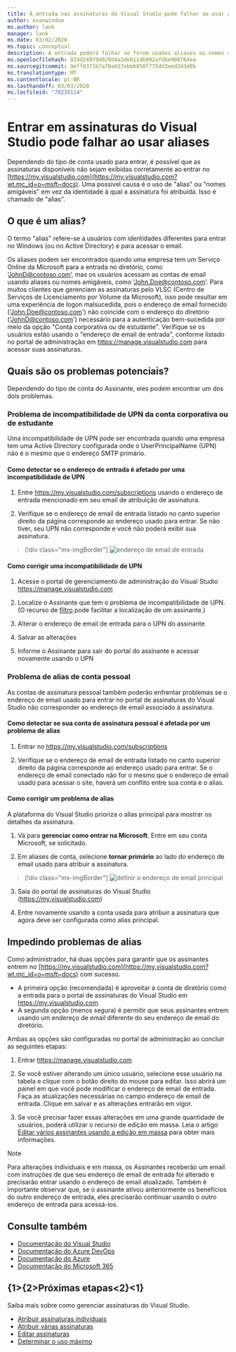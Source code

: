 ```yaml
---
title: A entrada nas assinaturas do Visual Studio pode falhar ao usar aliases | Microsoft Docs
author: evanwindom
ms.author: lank
manager: lank
ms.date: 03/02/2020
ms.topic: conceptual
description: A entrada poderá falhar se forem usados aliases ou nomes amigáveis
ms.openlocfilehash: 824d24979d029d4a2de611db092afdbe908f64ea
ms.sourcegitcommit: 9eff8371b7a79a637ebb6850f775dd3eed343d8b
ms.translationtype: MT
ms.contentlocale: pt-BR
ms.lasthandoff: 03/03/2020
ms.locfileid: "78235114"
---
```

# <a name="signing-into-visual-studio-subscriptions-may-fail-when-using-aliases"></a>Entrar em assinaturas do Visual Studio pode falhar ao usar aliases
Dependendo do tipo de conta usado para entrar, é possível que as assinaturas disponíveis não sejam exibidas corretamente ao entrar no [https://my.visualstudio.com](https://my.visualstudio.com?wt.mc_id=o~msft~docs). Uma possível causa é o uso de "alias" ou "nomes amigáveis" em vez da identidade à qual a assinatura foi atribuída. Isso é chamado de "alias".

## <a name="what-is-aliasing"></a>O que é um alias?
O termo "alias" refere-se a usuários com identidades diferentes para entrar no Windows (ou no Active Directory) e para acessar o email.

Os aliases podem ser encontrados quando uma empresa tem um Serviço Online da Microsoft para a entrada no diretório, como ‘JohnD@contoso.com’, mas os usuários acessam as contas de email usando aliases ou nomes amigáveis, como ‘John.Doe@contoso.com’. Para muitos clientes que gerenciam as assinaturas pelo VLSC (Centro de Serviços de Licenciamento por Volume da Microsoft), isso pode resultar em uma experiência de logon malsucedida, pois o endereço de email fornecido ('John.Doe@contoso.com') não coincide com o endereço do diretório ('JohnD@contoso.com') necessário para a autenticação bem-sucedida por meio da opção "Conta corporativa ou de estudante".  Verifique se os usuários estão usando o "endereço de email de entrada", conforme listado no portal de administração em https://manage.visualstudio.com para acessar suas assinaturas. 

## <a name="what-are-the-potential-issues"></a>Quais são os problemas potenciais?

Dependendo do tipo de conta do Assinante, eles podem encontrar um dos dois problemas. 

### <a name="work-or-school-account-upn-mismatch-issue"></a>Problema de incompatibilidade de UPN da conta corporativa ou de estudante 
Uma incompatibilidade de UPN pode ser encontrada quando uma empresa tem uma Active Directory configurada onde o UserPrincipalName (UPN) não é o mesmo que o endereço SMTP primário. 

#### <a name="how-to-detect-if-your-sign-in-address-is-impacted-by-a-upn-mismatch"></a>Como detectar se o endereço de entrada é afetado por uma incompatibilidade de UPN 

1. Entre https://my.visualstudio.com/subscriptions usando o endereço de entrada mencionado em seu email de atribuição de assinatura.

2. Verifique se o endereço de email de entrada listado no canto superior direito da página corresponde ao endereço usado para entrar.  Se não tiver, seu UPN não corresponde e você não poderá exibir sua assinatura. 

> [!div class="mx-imgBorder"]
> ![endereço de email de entrada](_img//aliasing/sign-in-email.png)

#### <a name="how-to-fix-a-upn-mismatch"></a>Como corrigir uma incompatibilidade de UPN

1. Acesse o portal de gerenciamento de administração do Visual Studio https://manage.visualstudio.com 

2. Localize o Assinante que tem o problema de incompatibilidade de UPN. (O recurso de [filtro](search-license.md) pode facilitar a localização de um assinante.)

3. Alterar o endereço de email de entrada para o UPN do assinante 

0. Salvar as alterações 

0. Informe o Assinante para sair do portal do assinante e acessar novamente usando o UPN 

### <a name="personal-account-aliasing-issue"></a>Problema de alias de conta pessoal

As contas de assinatura pessoal também poderão enfrentar problemas se o endereço de email usado para entrar no portal de assinaturas do Visual Studio não corresponder ao endereço de email associado à assinatura. 

#### <a name="how-to-detect-if-your-personal-subscription-account-is-impacted-by-an-aliasing-issue"></a>Como detectar se sua conta de assinatura pessoal é afetada por um problema de alias

1. Entrar no https://my.visualstudio.com/subscriptions

0. Verifique se o endereço de email de entrada listado no canto superior direito da página corresponde ao endereço usado para entrar.  Se o endereço de email conectado não for o mesmo que o endereço de email usado para acessar o site, haverá um conflito entre sua conta e o alias.

#### <a name="how-to-fix-an-alias-issue"></a>Como corrigir um problema de alias

A plataforma do Visual Studio prioriza o alias principal para mostrar os detalhes da assinatura. 

1. Vá para **gerenciar como entrar na Microsoft**. Entre em seu conta Microsoft, se solicitado. 

2. Em aliases de conta, selecione **tornar primário** ao lado do endereço de email usado para atribuir a assinatura. 

> [!div class="mx-imgBorder"]
> ![definir o endereço de email principal](_img//aliasing/account-aliases.png)

3. Saia do portal de assinaturas do Visual Studio (https://my.visualstudio.com) 

4. Entre novamente usando a conta usada para atribuir a assinatura que agora deve ser configurada como alias principal. 

## <a name="preventing-aliasing-issues"></a>Impedindo problemas de alias

Como administrador, há duas opções para garantir que os assinantes entrem no [https://my.visualstudio.com](https://my.visualstudio.com?wt.mc_id=o~msft~docs) com sucesso.
- A primeira opção (recomendada) é aproveitar a conta de diretório como a entrada para o portal de assinaturas do Visual Studio em https://my.visualstudio.com.  
- A segunda opção (menos segura) é permitir que seus assinantes entrem usando um endereço de email diferente do seu endereço de email do diretório.

Ambas as opções são configuradas no portal de administração ao concluir as seguintes etapas:  
1. Entrar https://manage.visualstudio.com 

0. Se você estiver alterando um único usuário, selecione esse usuário na tabela e clique com o botão direito do mouse para editar. Isso abrirá um painel em que você pode modificar o endereço de email de entrada. Faça as atualizações necessárias no campo endereço de email de entrada. Clique em salvar e as alterações entrarão em vigor.  

0. Se você precisar fazer essas alterações em uma grande quantidade de usuários, poderá utilizar o recurso de edição em massa. Leia o artigo [Editar vários assinantes usando a edição em massa](https://docs.microsoft.com/visualstudio/subscriptions/edit-license#edit-multiple-subscribers-using-bulk-edit) para obter mais informações.

> [!NOTE]
> Para alterações individuais e em massa, os Assinantes receberão um email com instruções de que seu endereço de email de entrada foi alterado e precisarão entrar usando o endereço de email atualizado. Também é importante observar que, se o assinante ativou anteriormente os benefícios do outro endereço de entrada, eles precisarão continuar usando o outro endereço de entrada para acessá-los.  

## <a name="see-also"></a>Consulte também
- [Documentação do Visual Studio](https://docs.microsoft.com/visualstudio/)
- [Documentação do Azure DevOps](https://docs.microsoft.com/azure/devops/)
- [Documentação do Azure](https://docs.microsoft.com/azure/)
- [Documentação do Microsoft 365](https://docs.microsoft.com/microsoft-365/)


## <a name="next-steps"></a>{1&gt;{2&gt;Próximas etapas&lt;2}&lt;1}
Saiba mais sobre como gerenciar assinaturas do Visual Studio.
- [Atribuir assinaturas individuais](assign-license.md)
- [Atribuir várias assinaturas](assign-license-bulk.md)
- [Editar assinaturas](edit-license.md)
- [Determinar o uso máximo](maximum-usage.md)


